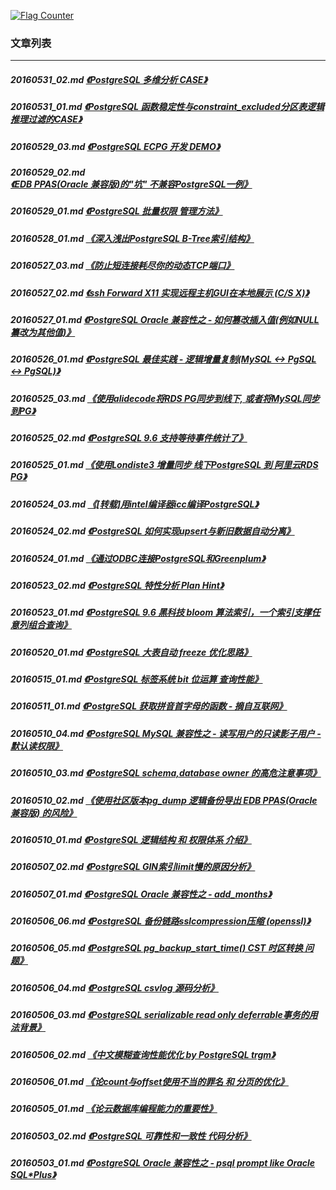 <a rel="nofollow" href="http://info.flagcounter.com/h9V1"  ><img src="http://s03.flagcounter.com/count/h9V1/bg_FFFFFF/txt_000000/border_CCCCCC/columns_2/maxflags_12/viewers_0/labels_0/pageviews_0/flags_0/"  alt="Flag Counter"  border="0"  ></a>  
  
### 文章列表  
----  
##### 20160531_02.md   [《PostgreSQL 多维分析 CASE》](20160531_02.md)  
##### 20160531_01.md   [《PostgreSQL 函数稳定性与constraint_excluded分区表逻辑推理过滤的CASE》](20160531_01.md)  
##### 20160529_03.md   [《PostgreSQL ECPG 开发 DEMO》](20160529_03.md)  
##### 20160529_02.md   [《EDB PPAS(Oracle 兼容版)的"坑" 不兼容PostgreSQL一例》](20160529_02.md)  
##### 20160529_01.md   [《PostgreSQL 批量权限 管理方法》](20160529_01.md)  
##### 20160528_01.md   [《深入浅出PostgreSQL B-Tree索引结构》](20160528_01.md)  
##### 20160527_03.md   [《防止短连接耗尽你的动态TCP端口》](20160527_03.md)  
##### 20160527_02.md   [《ssh Forward X11 实现远程主机GUI在本地展示 (C/S X)》](20160527_02.md)  
##### 20160527_01.md   [《PostgreSQL Oracle 兼容性之 - 如何篡改插入值(例如NULL纂改为其他值)》](20160527_01.md)  
##### 20160526_01.md   [《PostgreSQL 最佳实践 - 逻辑增量复制(MySQL <-> PgSQL <-> PgSQL)》](20160526_01.md)  
##### 20160525_03.md   [《使用alidecode将RDS PG同步到线下, 或者将MySQL同步到PG》](20160525_03.md)  
##### 20160525_02.md   [《PostgreSQL 9.6 支持等待事件统计了》](20160525_02.md)  
##### 20160525_01.md   [《使用Londiste3 增量同步 线下PostgreSQL 到 阿里云RDS PG》](20160525_01.md)  
##### 20160524_03.md   [《[转载]用intel编译器icc编译PostgreSQL》](20160524_03.md)  
##### 20160524_02.md   [《PostgreSQL 如何实现upsert与新旧数据自动分离》](20160524_02.md)  
##### 20160524_01.md   [《通过ODBC连接PostgreSQL和Greenplum》](20160524_01.md)  
##### 20160523_02.md   [《PostgreSQL 特性分析 Plan Hint》](20160523_02.md)  
##### 20160523_01.md   [《PostgreSQL 9.6 黑科技 bloom 算法索引，一个索引支撑任意列组合查询》](20160523_01.md)  
##### 20160520_01.md   [《PostgreSQL 大表自动 freeze 优化思路》](20160520_01.md)  
##### 20160515_01.md   [《PostgreSQL 标签系统 bit 位运算 查询性能》](20160515_01.md)  
##### 20160511_01.md   [《PostgreSQL 获取拼音首字母的函数 - 摘自互联网》](20160511_01.md)  
##### 20160510_04.md   [《PostgreSQL MySQL 兼容性之 - 读写用户的只读影子用户 - 默认读权限》](20160510_04.md)  
##### 20160510_03.md   [《PostgreSQL schema,database owner 的高危注意事项》](20160510_03.md)  
##### 20160510_02.md   [《使用社区版本pg_dump 逻辑备份导出 EDB PPAS(Oracle 兼容版) 的风险》](20160510_02.md)  
##### 20160510_01.md   [《PostgreSQL 逻辑结构 和 权限体系 介绍》](20160510_01.md)  
##### 20160507_02.md   [《PostgreSQL GIN索引limit慢的原因分析》](20160507_02.md)  
##### 20160507_01.md   [《PostgreSQL Oracle 兼容性之 - add_months》](20160507_01.md)  
##### 20160506_06.md   [《PostgreSQL 备份链路sslcompression压缩 (openssl)》](20160506_06.md)  
##### 20160506_05.md   [《PostgreSQL pg_backup_start_time() CST 时区转换 问题》](20160506_05.md)  
##### 20160506_04.md   [《PostgreSQL csvlog 源码分析》](20160506_04.md)  
##### 20160506_03.md   [《PostgreSQL serializable read only deferrable事务的用法背景》](20160506_03.md)  
##### 20160506_02.md   [《中文模糊查询性能优化 by PostgreSQL trgm》](20160506_02.md)  
##### 20160506_01.md   [《论count与offset使用不当的罪名 和 分页的优化》](20160506_01.md)  
##### 20160505_01.md   [《论云数据库编程能力的重要性》](20160505_01.md)  
##### 20160503_02.md   [《PostgreSQL 可靠性和一致性 代码分析》](20160503_02.md)  
##### 20160503_01.md   [《PostgreSQL Oracle 兼容性之 - psql prompt like Oracle SQL*Plus》](20160503_01.md)  
